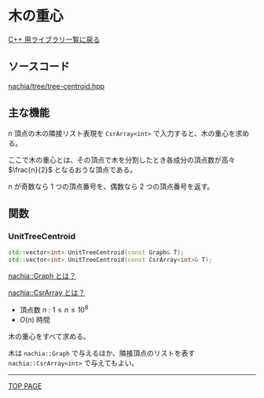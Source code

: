 # 木の重心

[C++ 用ライブラリ一覧に戻る](../index.md)

## ソースコード

[nachia/tree/tree-centroid.hpp](https://github.com/NachiaVivias/cp-library/blob/main/Cpp/Include/nachia/tree/tree-centroid.hpp)

## 主な機能

$n$ 頂点の木の隣接リスト表現を `CsrArray<int>` で入力すると、木の重心を求める。

ここで木の重心とは、その頂点で木を分割したとき各成分の頂点数が高々 $\frac{n}{2}$ となるおうな頂点である。

$n$ が奇数なら $1$ つの頂点番号を、偶数なら $2$ つの頂点番号を返す。

## 関数

### UnitTreeCentroid

```c++
std::vector<int> UnitTreeCentroid(const Graph& T);
std::vector<int> UnitTreeCentroid(const CsrArray<int>& T);
```

[nachia::Graph とは？](./../graph/graph.md)

[nachia::CsrArray とは？](./../array/csr-array.md)

- 頂点数 $n$ : $1 \leq n \leq 10^8$
- $O(n)$ 時間

木の重心をすべて求める。

木は `nachia::Graph` で与えるほか、隣接頂点のリストを表す `nachia::CsrArray<int>` で与えてもよい。

---

[TOP PAGE](https://nachiavivias.github.io/cp-library/)


<script type="text/x-mathjax-config">MathJax.Hub.Config({tex2jax:{inlineMath:[['\$','\$']],processEscapes:true},CommonHTML: {matchFontHeight:false}});</script>
<script type="text/javascript" async src="https://cdnjs.cloudflare.com/ajax/libs/mathjax/2.7.1/MathJax.js?config=TeX-MML-AM_CHTML"></script>
